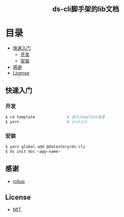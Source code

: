 <h2 align="center"><b>ds-cli脚手架的lib文档</b></h2>

# 目录

- [快速入门](#快速入门)
  - [开发](#开发)
  - [安装](#安装)
- [感谢](#感谢)
- [License](#license)



## 快速入门

### 开发

```bash
$ cd template              # 进入template目录
$ yarn                     # install
```

### 安装
```bash
$ yarn global add @datastory/ds-cli        
$ ds init doc <app-name>
```

## 感谢

- [rollup](https://github.com/rollup/rollup)

## License

- [MIT](https://opensource.org/licenses/MIT)

